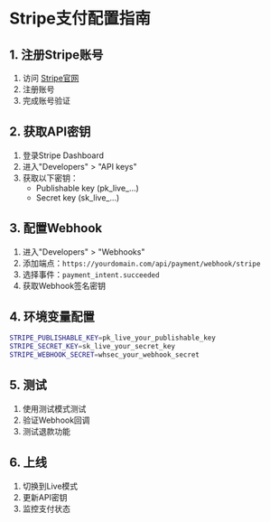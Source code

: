 # Stripe支付配置指南

## 1. 注册Stripe账号

1. 访问 [Stripe官网](https://stripe.com/)
2. 注册账号
3. 完成账号验证

## 2. 获取API密钥

1. 登录Stripe Dashboard
2. 进入"Developers" > "API keys"
3. 获取以下密钥：
   - Publishable key (pk_live_...)
   - Secret key (sk_live_...)

## 3. 配置Webhook

1. 进入"Developers" > "Webhooks"
2. 添加端点：`https://yourdomain.com/api/payment/webhook/stripe`
3. 选择事件：`payment_intent.succeeded`
4. 获取Webhook签名密钥

## 4. 环境变量配置

```bash
STRIPE_PUBLISHABLE_KEY=pk_live_your_publishable_key
STRIPE_SECRET_KEY=sk_live_your_secret_key
STRIPE_WEBHOOK_SECRET=whsec_your_webhook_secret
```

## 5. 测试

1. 使用测试模式测试
2. 验证Webhook回调
3. 测试退款功能

## 6. 上线

1. 切换到Live模式
2. 更新API密钥
3. 监控支付状态
